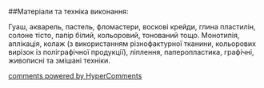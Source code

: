 <div id="hypercomments_widget" class="js-hypercomments-widget invisible"></div>

##Матеріали та техніка виконання:

Гуаш, акварель, пастель, фломастери, воскові крейди, глина пластилін, солоне тісто, папір білий, кольоровий, тонований тощо. Монотипія, аплікація, колаж (з використанням різнофактурної тканини, кольорових вирізок із поліграфічної продукції), ліплення,  паперопластика, графічні, живописні та змішані техніки.


<div class="js-hypercomments-container">
    <a href="http://hypercomments.com" class="hc-link" title="comments widget">comments powered by HyperComments</a>
</div>